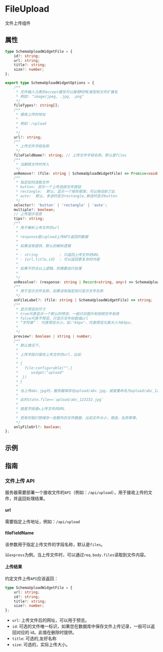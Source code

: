 # FileUpload

文件上传组件

## 属性

```ts
type SchemaUploadWidgetFile = {
    id?: string;
    url: string;
    title?: string;
    size?: number;
};

export type SchemaUploadWidgetOptions = {
    /**
     * 文件输入元素的accept属性可以接受MIME类型和文件扩展名
     * 例如: "image/jpeg, .jpg, .png"
     */
    fileTypes?: string[];
    /**
     * 接收上传的地址
     *
     * 例如：/upload
     *
     */
    url?: string;
    /**
     * 上传文件字段名称
     */
    fileFieldName?: string; // 上传文件字段名称，默认是files
    /**
     * 当删除文件时传入
     */
    onRemove?: (file: string | SchemaUploadWidgetFile) => Promise<void> | void;
    /**
     * 指定如何选取文件
     * button: 显示一个上传选择文件按钮
     * rectangle:  默认，显示一个矩形框架，可以拖动到了此
     * auto:  默认，多选时显示rectangle,单选时显示button
     */
    selector?: 'button' | 'rectangle' | 'auto';
    multiple?: boolean;
    // 上传提示信息
    tips?: string;
    /**
     * 用于解析上传文件的url
     *
     * response是/upload上传API返回的数据
     *
     * 如果没有提供，默认的解析逻辑
     *
     * - string          : 只返回上传文件的URL
     * - {url,title,id}  : 可以返回更复杂的内容
     *
     * 如果不符合以上逻辑，则需要自行处理
     *
     */
    onResolve?: (response: string | Record<string, any>) => SchemaUploadWidgetFile;
    /**
     * 用于显示文件名称，如果没有指定则只显示文件名称
     */
    onFileLabel?: (file: string | SchemaUploadWidgetFile) => string;
    /**
     * 显示预览的尺寸
     * true代表显示一个默认的预览，一般只对图片和视频文件有效
     * false代表不预览，只显示文件标题或url
     * “字符串”： 代表预览大小，如:"64px"，代表预览元素大小为64px;
     *
     */
    preview?: boolean | string | number;
    /**
     * 默认情况下，
     *
     * 上传字段只保存上传文件的url，比如
     *
     * {
     *   file:configurable("",{
     *      widget:"upload"
     *  })
     * }
     *
     * 当上传abc.jpg时，服务器保存在upload/abc.jpg，或者重命名为upload/abc_123232.jpg
     *
     * 此时state.file==`upload/abc_123232.jpg`
     *
     * 就是字段值=上传文件的URL
     *
     * 而有时我们想保存一些额外的文件数据，比如文件大小，用途，名称等等。
     */
    onlyFileUrl?: boolean;
};
```

## 示例

<demo html="autoform/widgets/upload.html"/>

## 指南

### 文件上传 API

服务器需要部署一个接收文件的`API`（例如：`/api/upload`），用于接收上传的文件，并返回处理结果。

#### url

需要指定上传地址，例如：`/api/upload`

#### fileFieldName

该参数用于指定上传文件的字段名称，默认是`files`。

以`express`为例，当上传文件时，可以通过`req.body.files`读取到文件内容。

#### 上传结果

约定文件上传`API`应该返回：

```ts
type SchemaUploadWidgetFile = {
    url: string;
    id?: string;
    title?: string;
    size?: number;
};
```

-   `url`: 上传文件后的网址，可以用于预览。
-   `id`: 可选的文件唯一标识，如果您在数据库中保存文件上传记录，一般可以返回对应的 id。此值在删除时提供。
-   `title`: 可选的,友好名称
-   `size`: 可选的，实际上传大小。
